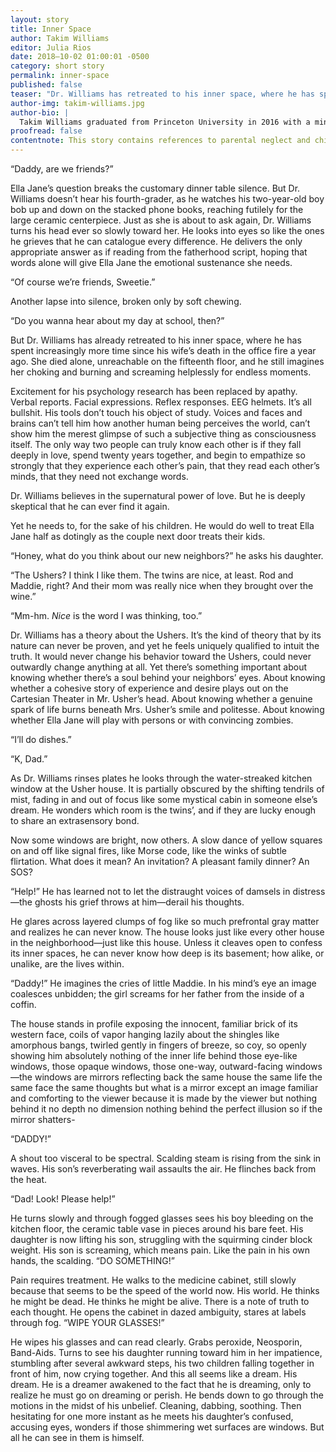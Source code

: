 ```yaml
---
layout: story 
title: Inner Space
author: Takim Williams
editor: Julia Rios
date: 2018–10-02 01:00:01 -0500
category: short story
permalink: inner-space
published: false
teaser: "Dr. Williams has retreated to his inner space, where he has spent increasingly more time since his wife’s death in the office fire a year ago."
author-img: takim-williams.jpg
author-bio: |
  Takim Williams graduated from Princeton University in 2016 with a minor in creative writing. Founder and former editor-in-chief of _Figments_, Princeton’s campus publication for speculative fiction, Takim is the creator of the #InContext blog for the Human Trafficking Institute. His debut novel, _The Experiment Himself_, is scheduled for release in late 2018 from Inkshares in partnership with Nerdist. Takim is searching for a version of Christian faith that is viable in the modern world. If the Rapture happens before the Singularity, he will ask for an extension.
proofread: false
contentnote: This story contains references to parental neglect and child endangerment resulting in minor injuries.
---
```


“Daddy, are we friends?”
Ella Jane’s question breaks the customary dinner table silence. But Dr. Williams doesn’t hear his fourth-grader, as he watches his two-year-old boy bob up and down on the stacked phone books, reaching futilely for the large ceramic centerpiece. Just as she is about to ask again, Dr. Williams turns his head ever so slowly toward her. He looks into eyes so like the ones he grieves that he can catalogue every difference. He delivers the only appropriate answer as if reading from the fatherhood script, hoping that words alone will give Ella Jane the emotional sustenance she needs.
“Of course we’re friends, Sweetie.”
Another lapse into silence, broken only by soft chewing.
“Do you wanna hear about my day at school, then?”
But Dr. Williams has already retreated to his inner space, where he has spent increasingly more time since his wife’s death in the office fire a year ago. She died alone, unreachable on the fifteenth floor, and he still imagines her choking and burning and screaming helplessly for endless moments.
Excitement for his psychology research has been replaced by apathy. Verbal reports. Facial expressions. Reflex responses. EEG helmets. It’s all bullshit. His tools don’t touch his object of study. Voices and faces and brains can’t tell him how another human being perceives the world, can’t show him the merest glimpse of such a subjective thing as consciousness itself. The only way two people can truly know each other is if they fall deeply in love, spend twenty years together, and begin to empathize so strongly that they experience each other’s pain, that they read each other’s minds, that they need not exchange words.
 Dr. Williams believes in the supernatural power of love. But he is deeply skeptical that he can ever find it again.
Yet he needs to, for the sake of his children. He would do well to treat Ella Jane half as dotingly as the couple next door treats their kids.
“Honey, what do you think about our new neighbors?” he asks his daughter.
“The Ushers? I think I like them. The twins are nice, at least. Rod and Maddie, right? And their mom was really nice when they brought over the wine.”
“Mm-hm. _Nice_ is the word I was thinking, too.”
Dr. Williams has a theory about the Ushers. It’s the kind of theory that by its nature can never be proven, and yet he feels uniquely qualified to intuit the truth. It would never change his behavior toward the Ushers, could never outwardly change anything at all. Yet there’s something important about knowing whether there’s a soul behind your neighbors’ eyes. About knowing whether a cohesive story of experience and desire plays out on the Cartesian Theater in Mr. Usher’s head. About knowing whether a genuine spark of life burns beneath Mrs. Usher’s smile and politesse. About knowing whether Ella Jane will play with persons or with convincing zombies.
“I’ll do dishes.”
“K, Dad.”
As Dr. Williams rinses plates he looks through the water-streaked kitchen window at the Usher house. It is partially obscured by the shifting tendrils of mist, fading in and out of focus like some mystical cabin in someone else’s dream. He wonders which room is the twins’, and if they are lucky enough to share an extrasensory bond.
Now some windows are bright, now others. A slow dance of yellow squares on and off like signal fires, like Morse code, like the winks of subtle flirtation. What does it mean? An invitation? A pleasant family dinner? An SOS?
“Help!” He has learned not to let the distraught voices of damsels in distress—the ghosts his grief throws at him—derail his thoughts.
He glares across layered clumps of fog like so much prefrontal gray matter and realizes he can never know. The house looks just like every other house in the neighborhood—just like this house. Unless it cleaves open to confess its inner spaces, he can never know how deep is its basement; how alike, or unalike, are the lives within.
“Daddy!” He imagines the cries of little Maddie. In his mind’s eye an image coalesces unbidden; the girl screams for her father from the inside of a coffin.
The house stands in profile exposing the innocent, familiar brick of its western face, coils of vapor hanging lazily about the shingles like amorphous bangs, twirled gently in fingers of breeze, so coy, so openly showing him absolutely nothing of the inner life behind those eye-like windows, those opaque windows, those one-way, outward-facing windows—the windows are mirrors reflecting back the same house the same life the same face the same thoughts but what is a mirror except an image familiar and comforting to the viewer because it is made by the viewer but nothing behind it no depth no dimension nothing behind the perfect illusion so if the mirror shatters-
“DADDY!”
A shout too visceral to be spectral. Scalding steam is rising from the sink in waves. His son’s reverberating wail assaults the air. He flinches back from the heat.
“Dad! Look! Please help!”
He turns slowly and through fogged glasses sees his boy bleeding on the kitchen floor, the ceramic table vase in pieces around his bare feet. His daughter is now lifting his son, struggling with the squirming cinder block weight. His son is screaming, which means pain. Like the pain in his own hands, the scalding. “DO SOMETHING!”
Pain requires treatment. He walks to the medicine cabinet, still slowly because that seems to be the speed of the world now. His world. He thinks he might be dead. He thinks he might be alive. There is a note of truth to each thought. He opens the cabinet in dazed ambiguity, stares at labels through fog. “WIPE YOUR GLASSES!”
He wipes his glasses and can read clearly. Grabs peroxide, Neosporin, Band-Aids. Turns to see his daughter running toward him in her impatience, stumbling after several awkward steps, his two children falling together in front of him, now crying together. And this all seems like a dream. His dream. He is a dreamer awakened to the fact that he is dreaming, only to realize he must go on dreaming or perish. He bends down to go through the motions in the midst of his unbelief. Cleaning, dabbing, soothing. Then hesitating for one more instant as he meets his daughter’s confused, accusing eyes, wonders if those shimmering wet surfaces are windows. But all he can see in them is himself.